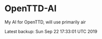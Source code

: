 # OpenTTD-AI
My AI for OpenTTD, will use primarily air

Latest backup: Sun Sep 22 17:33:01 UTC 2019
